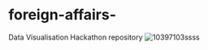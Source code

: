 # foreign-affairs-
Data Visualisation Hackathon repository
![10397103ssss](https://github.com/sinaziaee/foreign-affairs/assets/47991444/4e256707-2cf5-4d24-8df4-38033986c0b9)
